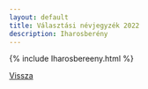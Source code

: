 ```yaml
---
layout: default
title: Választási névjegyzék 2022
description: Iharosberény
---
```


{% include Iharosbereeny.html %}

[Vissza](./)
